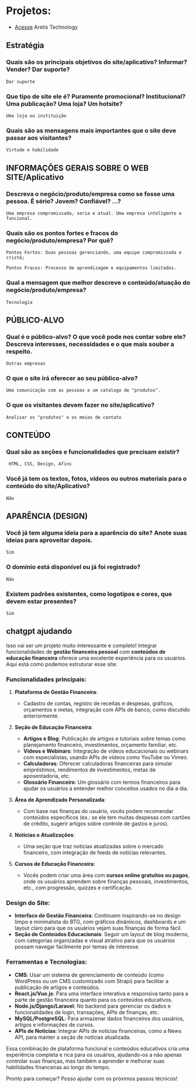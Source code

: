 # Projetos:

- [Acesse](https://mathzinxss.github.io/Aretis/Aretis%20Technology/) Aretis Technology

## Estratégia

### Quais são os principais objetivos do site/aplicativo? Informar? Vender? Dar suporte?

    Dar suporte

### Que tipo de site ele é? Puramente promocional? Institucional? Uma publicação? Uma loja? Um hotsite?

    Uma loja ou instituição

### Quais são as mensagens mais importantes que o site deve passar aos visitantes? 

    Virtude e habilidade
 
## INFORMAÇÕES GERAIS SOBRE O WEB SITE/Aplicativo 

### Descreva o negócio/produto/empresa como se fosse uma pessoa. É sério? Jovem? Confiável? ...?

    Uma empresa compromissada, seria e atual. Uma empresa inteligente e funcional.

### Quais são os pontos fortes e fracos do negócio/produto/empresa? Por quê?

    Pontos Fortes: Duas pessoas gerenciando, uma equipe compromissada e cristã;
   
    Pontos Fracos: Processo de aprendizagem e equipamentos limitados.

### Qual a mensagem que melhor descreve o conteúdo/atuação do negócio/produto/empresa?

    Tecnologia 
 
## PÚBLICO-ALVO

### Qual é o público-alvo? O que você pode nos contar sobre ele? Descreva interesses, necessidades e o que mais souber a respeito.

    Outras empresas
 
### O que o site irá oferecer ao seu público-alvo?

    Uma comunicação com as pessoas e um catalogo de "produtos".

### O que os visitantes devem fazer no site/aplicativo?

    Analisar os "produtos" e os meios de contato

## CONTEÚDO 

 ### Qual são as seções e funcionalidades que precisam existir?

     HTML, CSS, Design, Afins
 
### Você já tem os textos, fotos, vídeos ou outros materiais para o conteúdo do site/Aplicativo?

    Não
 
## APARÊNCIA (DESIGN)

### Você já tem alguma ideia para a aparência do site? Anote suas ideias para aproveitar depois.

    Sim

### O domínio está disponível ou já foi registrado? 

    Não

### Existem padrões existentes, como logotipos e cores, que devem estar presentes?

    Sim
 
## chatgpt ajudando

Isso vai ser um projeto muito interessante e completo! Integrar funcionalidades de **gestão financeira pessoal** com **conteúdos de educação financeira** oferece uma excelente experiência para os usuários. Aqui está como podemos estruturar esse site:

### Funcionalidades principais:

1. **Plataforma de Gestão Financeira**:
   - Cadastro de contas, registro de receitas e despesas, gráficos, orçamentos e metas, integração com APIs de banco, como discutido anteriormente.

2. **Seção de Educação Financeira**:
   - **Artigos e Blog**: Publicação de artigos e tutoriais sobre temas como planejamento financeiro, investimentos, orçamento familiar, etc.
   - **Vídeos e Webinars**: Integração de vídeos educacionais ou webinars com especialistas, usando APIs de vídeos como YouTube ou Vimeo.
   - **Calculadoras**: Oferecer calculadoras financeiras para simular empréstimos, rendimentos de investimentos, metas de aposentadoria, etc.
   - **Glossário Financeiro**: Um glossário com termos financeiros para ajudar os usuários a entender melhor conceitos usados no dia a dia.

3. **Área de Aprendizado Personalizada**:
   - Com base nas finanças do usuário, vocês podem recomendar conteúdos específicos (ex.: se ele tem muitas despesas com cartões de crédito, sugerir artigos sobre controle de gastos e juros).
   
4. **Notícias e Atualizações**:
   - Uma seção que traz notícias atualizadas sobre o mercado financeiro, com integração de feeds de notícias relevantes.

5. **Cursos de Educação Financeira**:
   - Vocês podem criar uma área com **cursos online gratuitos ou pagos**, onde os usuários aprendem sobre finanças pessoais, investimentos, etc., com progressão, quizzes e certificação.

### Design do Site:
- **Interface de Gestão Financeira**: Continuem inspirando-se no design limpo e minimalista do BTG, com gráficos dinâmicos, dashboards e um layout claro para que os usuários vejam suas finanças de forma fácil.
- **Seção de Conteúdos Educacionais**: Seguir um layout de blog moderno, com categorias organizadas e visual atrativo para que os usuários possam navegar facilmente por temas de interesse.

### Ferramentas e Tecnologias:
- **CMS**: Usar um sistema de gerenciamento de conteúdo (como WordPress ou um CMS customizado com Strapi) para facilitar a publicação de artigos e conteúdos.
- **React.js/Vue.js**: Para uma interface interativa e responsiva tanto para a parte de gestão financeira quanto para os conteúdos educativos.
- **Node.js/Django/Laravel**: No backend para gerenciar os dados e funcionalidades de login, transações, APIs de finanças, etc.
- **MySQL/PostgreSQL**: Para armazenar dados financeiros dos usuários, artigos e informações de cursos.
- **APIs de Notícias**: Integrar APIs de notícias financeiras, como a News API, para manter a seção de notícias atualizada.

Essa combinação de plataforma funcional e conteúdos educativos cria uma experiência completa e rica para os usuários, ajudando-os a não apenas controlar suas finanças, mas também a aprender e melhorar suas habilidades financeiras ao longo do tempo.

Pronto para começar? Posso ajudar com os próximos passos técnicos!

